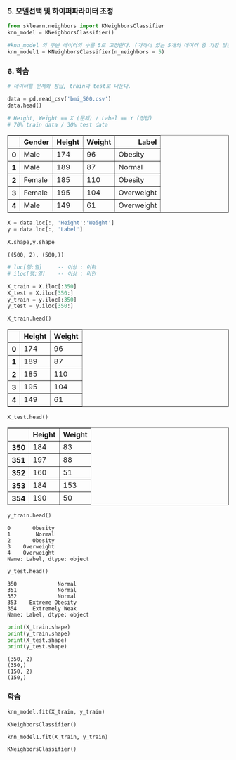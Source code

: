 ### 5. 모델선택 및 하이퍼파라미터 조정


```python
from sklearn.neighbors import KNeighborsClassifier
knn_model = KNeighborsClassifier()
```


```python
#knn_model 의 주변 데이터의 수를 5로 고정한다. (가까이 있는 5개의 데이터 중 가장 많은 값을 예측값으로 하겠다.) == 기본값이 5임.
knn_model1 = KNeighborsClassifier(n_neighbors = 5)
```

### 6. 학습


```python
# 데이터를 문제와 정답, train과 test로 나눈다.

data = pd.read_csv('bmi_500.csv')
data.head()

# Height, Weight == X (문제) / Label == Y (정답)
# 70% train data / 30% test data
```




<div>
<style scoped>
    .dataframe tbody tr th:only-of-type {
        vertical-align: middle;
    }

    .dataframe tbody tr th {
        vertical-align: top;
    }

    .dataframe thead th {
        text-align: right;
    }
</style>
<table border="1" class="dataframe">
  <thead>
    <tr style="text-align: right;">
      <th></th>
      <th>Gender</th>
      <th>Height</th>
      <th>Weight</th>
      <th>Label</th>
    </tr>
  </thead>
  <tbody>
    <tr>
      <th>0</th>
      <td>Male</td>
      <td>174</td>
      <td>96</td>
      <td>Obesity</td>
    </tr>
    <tr>
      <th>1</th>
      <td>Male</td>
      <td>189</td>
      <td>87</td>
      <td>Normal</td>
    </tr>
    <tr>
      <th>2</th>
      <td>Female</td>
      <td>185</td>
      <td>110</td>
      <td>Obesity</td>
    </tr>
    <tr>
      <th>3</th>
      <td>Female</td>
      <td>195</td>
      <td>104</td>
      <td>Overweight</td>
    </tr>
    <tr>
      <th>4</th>
      <td>Male</td>
      <td>149</td>
      <td>61</td>
      <td>Overweight</td>
    </tr>
  </tbody>
</table>
</div>




```python
X = data.loc[:, 'Height':'Weight']
y = data.loc[:, 'Label']
```


```python
X.shape,y.shape
```




    ((500, 2), (500,))




```python
# loc[행:열]     -- 이상 : 이하
# iloc[행:열]    -- 이상 : 미만

X_train = X.iloc[:350]
X_test = X.iloc[350:]
y_train = y.iloc[:350]
y_test = y.iloc[350:]
```


```python
X_train.head()
```




<div>
<style scoped>
    .dataframe tbody tr th:only-of-type {
        vertical-align: middle;
    }

    .dataframe tbody tr th {
        vertical-align: top;
    }

    .dataframe thead th {
        text-align: right;
    }
</style>
<table border="1" class="dataframe">
  <thead>
    <tr style="text-align: right;">
      <th></th>
      <th>Height</th>
      <th>Weight</th>
    </tr>
  </thead>
  <tbody>
    <tr>
      <th>0</th>
      <td>174</td>
      <td>96</td>
    </tr>
    <tr>
      <th>1</th>
      <td>189</td>
      <td>87</td>
    </tr>
    <tr>
      <th>2</th>
      <td>185</td>
      <td>110</td>
    </tr>
    <tr>
      <th>3</th>
      <td>195</td>
      <td>104</td>
    </tr>
    <tr>
      <th>4</th>
      <td>149</td>
      <td>61</td>
    </tr>
  </tbody>
</table>
</div>




```python
X_test.head()
```




<div>
<style scoped>
    .dataframe tbody tr th:only-of-type {
        vertical-align: middle;
    }

    .dataframe tbody tr th {
        vertical-align: top;
    }

    .dataframe thead th {
        text-align: right;
    }
</style>
<table border="1" class="dataframe">
  <thead>
    <tr style="text-align: right;">
      <th></th>
      <th>Height</th>
      <th>Weight</th>
    </tr>
  </thead>
  <tbody>
    <tr>
      <th>350</th>
      <td>184</td>
      <td>83</td>
    </tr>
    <tr>
      <th>351</th>
      <td>197</td>
      <td>88</td>
    </tr>
    <tr>
      <th>352</th>
      <td>160</td>
      <td>51</td>
    </tr>
    <tr>
      <th>353</th>
      <td>184</td>
      <td>153</td>
    </tr>
    <tr>
      <th>354</th>
      <td>190</td>
      <td>50</td>
    </tr>
  </tbody>
</table>
</div>




```python
y_train.head()
```




    0       Obesity
    1        Normal
    2       Obesity
    3    Overweight
    4    Overweight
    Name: Label, dtype: object




```python
y_test.head()
```




    350             Normal
    351             Normal
    352             Normal
    353    Extreme Obesity
    354     Extremely Weak
    Name: Label, dtype: object




```python
print(X_train.shape)
print(y_train.shape)
print(X_test.shape)
print(y_test.shape)
```

    (350, 2)
    (350,)
    (150, 2)
    (150,)
    

### 학습


```python
knn_model.fit(X_train, y_train)
```




    KNeighborsClassifier()




```python
knn_model1.fit(X_train, y_train)
```




    KNeighborsClassifier()


